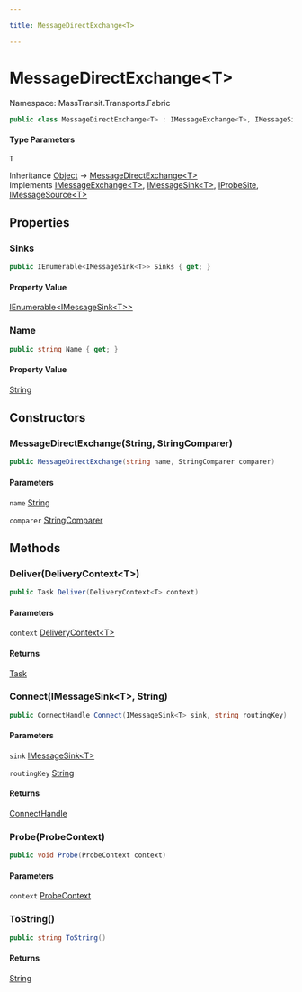 ```yaml
---

title: MessageDirectExchange<T>

---
```


# MessageDirectExchange\<T\>

Namespace: MassTransit.Transports.Fabric

```csharp
public class MessageDirectExchange<T> : IMessageExchange<T>, IMessageSink<T>, IProbeSite, IMessageSource<T>
```

#### Type Parameters

`T`<br/>

Inheritance [Object](https://learn.microsoft.com/en-us/dotnet/api/system.object) → [MessageDirectExchange\<T\>](../masstransit-transports-fabric/messagedirectexchange-1)<br/>
Implements [IMessageExchange\<T\>](../masstransit-transports-fabric/imessageexchange-1), [IMessageSink\<T\>](../masstransit-transports-fabric/imessagesink-1), [IProbeSite](../../masstransit-abstractions/masstransit/iprobesite), [IMessageSource\<T\>](../masstransit-transports-fabric/imessagesource-1)

## Properties

### **Sinks**

```csharp
public IEnumerable<IMessageSink<T>> Sinks { get; }
```

#### Property Value

[IEnumerable\<IMessageSink\<T\>\>](https://learn.microsoft.com/en-us/dotnet/api/system.collections.generic.ienumerable-1)<br/>

### **Name**

```csharp
public string Name { get; }
```

#### Property Value

[String](https://learn.microsoft.com/en-us/dotnet/api/system.string)<br/>

## Constructors

### **MessageDirectExchange(String, StringComparer)**

```csharp
public MessageDirectExchange(string name, StringComparer comparer)
```

#### Parameters

`name` [String](https://learn.microsoft.com/en-us/dotnet/api/system.string)<br/>

`comparer` [StringComparer](https://learn.microsoft.com/en-us/dotnet/api/system.stringcomparer)<br/>

## Methods

### **Deliver(DeliveryContext\<T\>)**

```csharp
public Task Deliver(DeliveryContext<T> context)
```

#### Parameters

`context` [DeliveryContext\<T\>](../masstransit-transports-fabric/deliverycontext-1)<br/>

#### Returns

[Task](https://learn.microsoft.com/en-us/dotnet/api/system.threading.tasks.task)<br/>

### **Connect(IMessageSink\<T\>, String)**

```csharp
public ConnectHandle Connect(IMessageSink<T> sink, string routingKey)
```

#### Parameters

`sink` [IMessageSink\<T\>](../masstransit-transports-fabric/imessagesink-1)<br/>

`routingKey` [String](https://learn.microsoft.com/en-us/dotnet/api/system.string)<br/>

#### Returns

[ConnectHandle](../../masstransit-abstractions/masstransit/connecthandle)<br/>

### **Probe(ProbeContext)**

```csharp
public void Probe(ProbeContext context)
```

#### Parameters

`context` [ProbeContext](../../masstransit-abstractions/masstransit/probecontext)<br/>

### **ToString()**

```csharp
public string ToString()
```

#### Returns

[String](https://learn.microsoft.com/en-us/dotnet/api/system.string)<br/>

